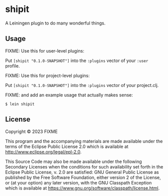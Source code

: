 # shipit

A Leiningen plugin to do many wonderful things.

## Usage

FIXME: Use this for user-level plugins:

Put `[shipit "0.1.0-SNAPSHOT"]` into the `:plugins` vector of your `:user`
profile.

FIXME: Use this for project-level plugins:

Put `[shipit "0.1.0-SNAPSHOT"]` into the `:plugins` vector of your project.clj.

FIXME: and add an example usage that actually makes sense:

    $ lein shipit

## License

Copyright © 2023 FIXME

This program and the accompanying materials are made available under the
terms of the Eclipse Public License 2.0 which is available at
http://www.eclipse.org/legal/epl-2.0.

This Source Code may also be made available under the following Secondary
Licenses when the conditions for such availability set forth in the Eclipse
Public License, v. 2.0 are satisfied: GNU General Public License as published by
the Free Software Foundation, either version 2 of the License, or (at your
option) any later version, with the GNU Classpath Exception which is available
at https://www.gnu.org/software/classpath/license.html.
